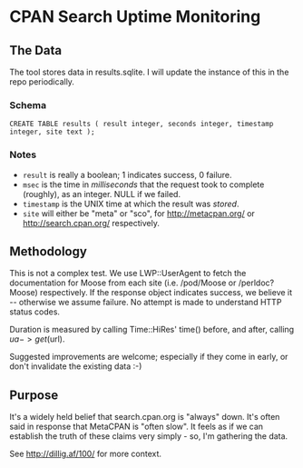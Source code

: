 CPAN Search Uptime Monitoring
=============================

The Data
--------

The tool stores data in results.sqlite. I will update the instance of this in the repo periodically.

### Schema

    CREATE TABLE results ( result integer, seconds integer, timestamp integer, site text );

### Notes

* `result` is really a boolean; 1 indicates success, 0 failure.
* `msec` is the time in _milliseconds_ that the request took to complete (roughly), as an integer. NULL if we failed.
* `timestamp` is the UNIX time at which the result was _stored_.
* `site` will either be "meta" or "sco", for http://metacpan.org/ or http://search.cpan.org/ respectively.

Methodology
-----------

This is not a complex test. We use LWP::UserAgent to fetch the documentation for Moose from each site (i.e. /pod/Moose or /perldoc?Moose) respectively. If the response object indicates success, we believe it -- otherwise we assume failure. No attempt is made to understand HTTP status codes.

Duration is measured by calling Time::HiRes' time() before, and after, calling $ua->get($url).

Suggested improvements are welcome; especially if they come in early, or don't invalidate the existing data :-)

Purpose
-------

It's a widely held belief that search.cpan.org is "always" down. It's often said in response that MetaCPAN is "often slow". It feels as if we can establish the truth of these claims very simply - so, I'm gathering the data.

See http://dillig.af/100/ for more context.